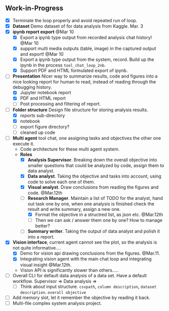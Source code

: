 
## Work-in-Progress
* [x] Terminate the loop properly and avoid repeated run of loop. 
* [x] **Dataset** Demo dataset of for data analysis from Kaggle. Mar. 3
* [x] **ipynb report export** @Mar 10
    * [x] Export a ipynb type output from recorded analysis chat history!  @Mar 10
    * [x] support multi media outputs (table, image) in the captured output and export! @Mar 10
    * [x] Export a ipynb type output from the system, record. Build up the ipynb in the process `tool_chat_loop_2nb`. 
    * [x] Support PDF and HTML formulated export of ipynb. 
* [ ] **Presentation** Nicer way to summarize results, code and figures into a nice looking report for human to read, instead of reading through the debugging history. 
    * [x] Jupyter notebook report 
    * [x] PDF and HTML report 
    * [ ] Post processing and filtering of report. 
* [ ] **Folder structure** Design file structure for storing analysis results. 
    * [x] *reports* sub-directory
    * [x] notebook
    * [ ] export figure directory? 
    * [ ] cleaned up code 
* [ ] **Multi agent** tool chat, one assigning tasks and objectives the other one execute it. 
    * Code architecture for these multi agent system.
    * **Roles** 
        * [x] **Analysis Supervisor**. Breaking down the overall objective into smaller questions that could be analyzed by code, assign them to data analyst. 
        * [x] **Data analyst**. Taking the objective and tasks into account, using code to solve each one of them. 
        * [x] **Visual analyst**. Draw conclusions from reading the figures and code. @Mar.12th
        * [ ] **Research Manager**. Maintain a list of TODO for the analyst, hand out task one by one, when one analysis is finished check the result and write summary, assign a new one. 
            * [x] Format the objective in a structred list, as json etc.  @Mar.12th
            * [ ] Then we can ask / answer them one by one? How to manage better? 
        * [ ] **Summary writer**. Taking the output of data analyst and polish it into a report. 
* [x] **Vision interface**, current agent cannot see the plot, so the analysis is not quite informative....
    * [x] Demo for vision api drawing conclusions from the figures. @Mar.11. 
    * [x] Integrating vision agent with the main chat loop and integrating visual insight @Mar.12th. 
    * Vision API is significantly slower than others..... 
* [ ] Overall CLI for default data analysis of a data set. Have a default workflow. Supervisor => Data analysis => 
    * [ ] Think about input structure. `csvpath`, `column description`, `dataset description`. `overall objective` 
* [ ] Add memory slot, let it remember the objective by reading it back.  
* [ ] Multi-file complex system analysis project. 

